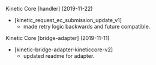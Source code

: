 Kinetic Core [handler] (2019-11-22)
  * \[kinetic_request_ec_submission_update_v1]
    * made retry logic backwards and future compatible.

Kinetic Core [bridge-adapter] (2019-11-11)
  * \[kinetic-bridge-adapter-kineticcore-v2]
    * updated readme for adapter.